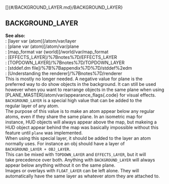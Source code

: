 []{#/BACKGROUND_LAYER.md}/BACKGROUND_LAYER}    
## BACKGROUND_LAYER    
**See also:**    
:   [layer var (atom)]/atom/var/layer    
:   [plane var (atom)]/atom/var/plane    
:   [map_format var (world)]/world/var/map_format    
:   [EFFECTS_LAYER]/%7Bnotes%7D/EFFECTS_LAYER    
:   [TOPDOWN_LAYER]/%7Bnotes%7D/TOPDOWN_LAYER    
:   [stddef.dm file]/%7B%7Bappendix%7D%7D/stddef%2edm    
:   [Understanding the renderer]/%7Bnotes%7D/renderer    
This is mostly no longer needed. A negative value for plane is the    
preferred way to do show objects in the background. It can still be used    
however when you want to rearrange objects in the same plane when using    
[PLANE_MASTER]/atom/var/appearance_flags{.code} for visual effects.    
`BACKGROUND_LAYER` is a special high value that can be added to the    
regular layer of any atom.    
The purpose of this value is to make an atom appear below any regular    
atoms, even if they share the same plane. In an isometric map for    
instance, HUD objects will always appear above the map, but makeing a    
HUD object appear behind the map was basically impossible without this    
feature until `plane` was implemented.    
When using this special layer, it should be added to the layer an atom    
normally uses. For instance an obj should have a layer of    
`BACKGROUND_LAYER + OBJ_LAYER`.    
This can be mixed with `TOPDOWN_LAYER` and `EFFECTS_LAYER`, but it will    
take precedence over both. Anything with `BACKGROUND_LAYER` will always    
appear below anything without it on the same plane.    
Images or overlays with `FLOAT_LAYER` can be left alone. They will    
automatically have the same layer as whatever atom they are attached to.  